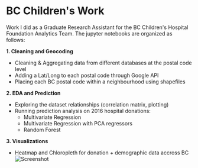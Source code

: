# BC Children's Work
Work I did as a Graduate Research Assistant for the BC Children's Hospital Foundation Analytics Team. The jupyter notebooks are organized as follows:

**1. Cleaning and Geocoding**
  - Cleaning & Aggregating data from different databases at the postal code level 
  - Adding a Lat/Long to each postal code through Google API 
  - Placing each BC postal code within a neighbourhood using shapefiles 
  
**2. EDA and Prediction** 
   - Exploring the dataset relationships (correlation matrix, plotting) 
   - Running prediction analysis on 2016 hospital donations: 
      * Multivariate Regression 
      * Multivariate Regression with PCA regressors 
      * Random Forest 
      
**3. Visualizations**
  - Heatmap and Chloropleth for donation + demographic data accross BC 
![Screenshot](screenshot.png)
